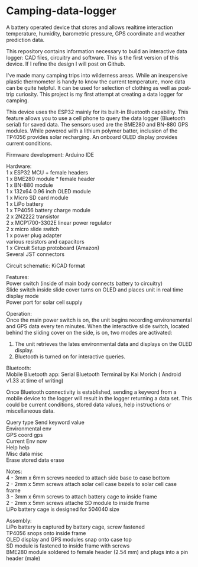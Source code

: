 # Camping-data-logger
A battery operated device that stores and allows realtime interaction temperature, humidity, barometric pressure, GPS coordinate and weather prediction data.

This repository contains information necessary to build an interactive data logger: CAD files, circuitry and software. This is the first version of this device. If I refine the design I will post on Github.

I've made many camping trips into wilderness areas. While an inexpensive plastic thermometer is handy to know the current temperature, more data can be quite helpful. It can be used for selection of clothing as well as post-trip curiosity. This project is my first attempt at creating a data logger for camping.

This device uses the ESP32 mainly for its built-in Bluetooth capability. This feature allows you to use a cell phone to query the data logger (Bluetooth serial) for saved data. The sensors used are the BME280 and BN-880 GPS modules. While powered with a lithium polymer batter, inclusion of the TP4056 provides solar recharging. An onboard OLED display provides current conditions.

Firmware development: Arduino IDE

Hardware:  
1 x ESP32 MCU + female headers  
1 x BME280 module * female header  
1 x BN-880 module  
1 x 132x64 0.96 inch OLED module  
1 x Micro SD card module  
1 x LiPo battery  
1 x TP4056 battery charge module  
2 x 2N2222 transistor  
2 x MCP1700-3302E linear power regulator  
2 x micro slide switch  
1 x power plug adapter  
various resistors and capacitors  
1 x Circuit Setup protoboard (Amazon)  
Several JST connectors  

Circuit schematic: KiCAD format

Features:  
Power switch (inside of main body connects battery to circuitry)  
Slide switch inside slide cover turns on OLED and places unit in real time display mode  
Power port for solar cell supply 

Operation:  
Once the main power switch is on, the unit begins recording environemental and GPS data every ten minutes.
When the interactive slide switch, located behind the sliding cover on the side, is on, two modes are activated:
  1) The unit retrieves the lates environmental data and displays on the OLED display.
  2) Bluetooth is turned on for interactive queries.    
  
Bluetooth:  
Mobile Bluetooth app: Serial Bluetooth Terminal by Kai Morich ( Android v1.33 at time of writing)

Once Bluetooth connectivity is established, sending a keyword from a mobile device to the logger will result in the logger returning a data set. This could be current conditions, stored data values, help instructions or miscellaneous data.  
   
Query type         Send keyword value  
Environmental      env  
GPS coord          gps  
Current Env        now  
Help               help  
Misc data          misc  
Erase stored data  erase  

Notes:  
4 - 3mm x 6mm screws needed to attach side base to case bottom  
2 - 2mm x 5mm screws attach solar cell case bezels to solar cell case frame  
3 - 3mm x 6mm screws to attach battery cage to inside frame  
2 - 2mm x 5mm screws attache SD module to inside frame  
LiPo battery cage is designed for 504040 size  

Assembly:  
LiPo battery is captured by battery cage, screw fastened  
TP4056 snops onto inside frame  
OLED display and GPS modules snap onto case top  
SD module is fastened to inside frame with screws  
BME280 module soldered to female header (2.54 mm) and plugs into a pin header (male)  



